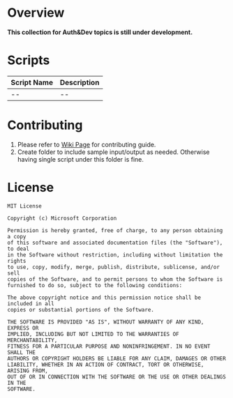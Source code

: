 # Overview
**This collection for Auth&Dev topics is still under development.**

# Scripts
| Script Name | Description |
|-------------|-------------|
| -- | -- |

# Contributing
1. Please refer to [Wiki Page](https://dev.azure.com/CodeCommons/Identity%20Code%20Commons/_wiki/wikis/Identity-Code-Commons.wiki/1/PowerShell-Script-Upload-Standards) for contributing guide.
2. Create folder to include sample input/output as needed. Otherwise having single script under this folder is fine.

# License
```
MIT License

Copyright (c) Microsoft Corporation

Permission is hereby granted, free of charge, to any person obtaining a copy
of this software and associated documentation files (the "Software"), to deal
in the Software without restriction, including without limitation the rights
to use, copy, modify, merge, publish, distribute, sublicense, and/or sell
copies of the Software, and to permit persons to whom the Software is
furnished to do so, subject to the following conditions:

The above copyright notice and this permission notice shall be included in all
copies or substantial portions of the Software.

THE SOFTWARE IS PROVIDED "AS IS", WITHOUT WARRANTY OF ANY KIND, EXPRESS OR
IMPLIED, INCLUDING BUT NOT LIMITED TO THE WARRANTIES OF MERCHANTABILITY,
FITNESS FOR A PARTICULAR PURPOSE AND NONINFRINGEMENT. IN NO EVENT SHALL THE
AUTHORS OR COPYRIGHT HOLDERS BE LIABLE FOR ANY CLAIM, DAMAGES OR OTHER
LIABILITY, WHETHER IN AN ACTION OF CONTRACT, TORT OR OTHERWISE, ARISING FROM,
OUT OF OR IN CONNECTION WITH THE SOFTWARE OR THE USE OR OTHER DEALINGS IN THE
SOFTWARE.
```
